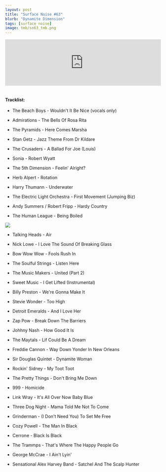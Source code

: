 ```yaml
---
layout: post
title: "Surface Noise #63"
blurb: "Dynamite Dimension"
tags: [surface noise]
image: tmb/sn63_tmb.png
---
```


<iframe scrolling="no" id="hearthis_at_track_3580600" width="100%" height="150" src="https://hearthis.at/embed/3580600/transparent_black/?hcolor=&color=&style=2&block_size=2&block_space=1&background=1&waveform=0&cover=0&autoplay=0&css=" frameborder="0" allowtransparency allow="autoplay"><p>Listen to <a href="https://hearthis.at/zerocc/surface-noise-63-8819/" target="_blank">Surface Noise #63 (8/8/19)</a> <span>by</span><a href="https://hearthis.at/zerocc/" target="_blank" >Zero</a> <span>on</span> <a href="https://hearthis.at/" target="_blank">hearthis.at</a></p></iframe>
&nbsp;

#### Tracklist:

- The Beach Boys - Wouldn't It Be Nice (vocals only)
- Admirations - The Bells Of Rosa Rita
- The Pyramids - Here Comes Marsha

- Stan Getz - Jazz Theme From Dr Kildare
- The Crusaders - A Ballad For Joe (Louis)
- Sonia - Robert Wyatt

- The 5th Dimension - Feelin' Alright?
- Herb Alpert - Rotation
- Harry Thumann - Underwater

- The Electric Light Orchestra - First Movement (Jumping Biz)
- Andy Summers / Robert Fripp - Hardy Country
- The Human League - Being Boiled

![](https://lh3.googleusercontent.com/fd7ml6YMT7gQg3z41SNbE95m_0nEDtHXxJiFntICHgCP6_boUU9ytue-40ZRbD0hKT8AoebXO7N8Bewy6QsJTOtJtWRRJ0m1J0JYWrM8JxXF97ccy-koDPIcJZF90_LcwJgcw23EfWFwrqrKd3Oyerf3LKtvfRuxvvA75y8_pZikjsvKaIqLdmtc-wy6pW6FHyVF39WG4SsYqICWg5fjNBpnnd_IbmG8r3k1YydIGEUcPgYrYiYMSCa2KExtOqkrGOLgvxlqOVweFu2giPNUHxnFc039b-NLnLW5CoiRxZ26jAeBekK3cCmYPBungYTyG_EWBb8cAKaXb03h2Cdk7Orytk7Ac4X4KiLCeEZ3cx0njTzaPPlNzFmkty80tZPIF_62x1akKiW6xxm_tA4tobosFx67N1Vdc99Wce3VN1c9bBZS1_DJZH7lxX2sIAm6G54ugTmy7pmpeFgch9IwC7cFmIrMR8Jz_U-uSFWPfDpjOkHU7wEvbkKjPZ5mht76zJro02RVxAcy_sxi4gpNAOok7NPD6i5m8ZGFUUJDbDCzCWrWO72i0tNrv6gGHqysaayoD-65Miwet2_kBvOBpwqWLiY5WhhCB0J0doD7BwOx_KDTFuMkKPeVB8BGVUySZFLszpcgB8_ZQhO1rO1YGLoU=w535-h531-no)

- Talking Heads - Air
- Nick Lowe - I Love The Sound Of Breaking Glass
- Bow Wow Wow - Fools Rush In

- The Soulful Strings - Listen Here
- The Music Makers - United (Part 2)
- Sweet Music - I Get Lifted (Instrumental)

- Billy Preston - We're Gonna Make It
- Stevie Wonder - Too High
- Detroit Emeralds - And I Love Her

- Zap Pow - Break Down The Barriers
- Johhny Nash - How Good It Is
- The Maytals - Lif Could Be A Dream

- Freddie Cannon - Way Down Yonder In New Orleans
- Sir Douglas Quintet - Dynamite Woman
- Rockin' Sidney - My Toot Toot

- The Pretty Things - Don't Bring Me Down
- 999 - Homicide
- Link Wray - It's All Over Now Baby Blue

- Three Dog Night - Mama Told Me Not To Come
- Grinderman - (I Don't Need You) To Set Me Free
- Cozy Powell - The Man In Black

- Cerrone - Black Is Black
- The Trammps - That's Where The Happy People Go
- George McCrae - I Ain't Lyin'

- Sensational Alex Harvey Band - Satchel And The Scalp Hunter
